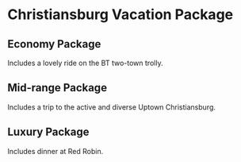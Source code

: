 # Christiansburg Vacation Package


## Economy Package

Includes a lovely ride on the BT two-town trolly.


## Mid-range Package

Includes a trip to the active and diverse Uptown Christiansburg.


## Luxury Package

Includes dinner at Red Robin.